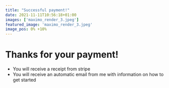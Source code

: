 ```yaml
---
title: "Successful payment!"
date: 2021-11-11T10:56:18+01:00
images: ['maximo_render_3.jpeg']
featured_image: 'maximo_render_3.jpeg'
image_pos: 0% +10%
---
```


# Thanks for your payment!

* You will receive a receipt from stripe
* You will receive an automatic email from me with information on how to get started
